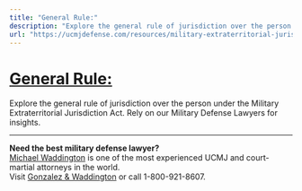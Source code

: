 ```yaml
---
title: "General Rule:"
description: "Explore the general rule of jurisdiction over the person under the Military Extraterritorial Jurisdiction Act. Rely on our Military Defense Lawyers for insights."
url: "https://ucmjdefense.com/resources/military-extraterritorial-jurisdiction-act-meja/jurisdiction-over-the-person/general-rule.html"
---
```


# [General Rule:](https://ucmjdefense.com/resources/military-extraterritorial-jurisdiction-act-meja/jurisdiction-over-the-person/general-rule.html)

Explore the general rule of jurisdiction over the person under the Military Extraterritorial Jurisdiction Act. Rely on our Military Defense Lawyers for insights.

---

**Need the best military defense lawyer?**  
[Michael Waddington](https://ucmjdefense.com/attorneys/michael-stewart-waddington-partner.html) is one of the most experienced UCMJ and court-martial attorneys in the world.  
Visit [Gonzalez & Waddington](https://ucmjdefense.com) or call 1-800-921-8607.

